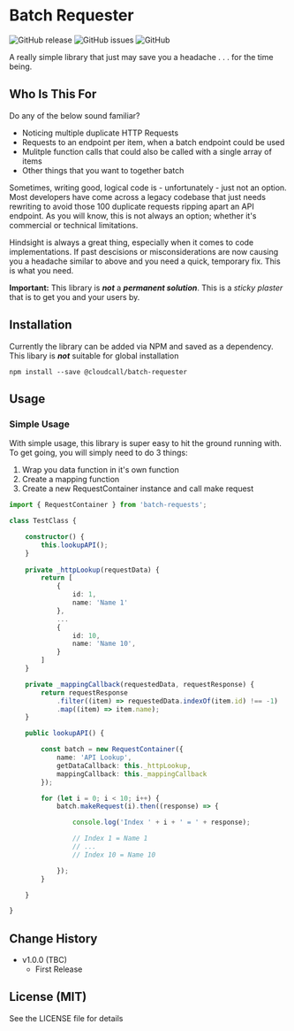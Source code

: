 # Batch Requester
![GitHub release](https://img.shields.io/github/release/cloudcalldev/batch-requester.svg?style=flat-square)
![GitHub issues](https://img.shields.io/github/issues/cloudcalldev/batch-requester.svg?style=flat-square)
![GitHub](https://img.shields.io/github/license/cloudcalldev/batch-requester.svg?style=flat-square)

A really simple library that just may save you a headache . . . for the time being.

## Who Is This For
Do any of the below sound familiar?

- Noticing multiple duplicate HTTP Requests
- Requests to an endpoint per item, when a batch endpoint could be used
- Mulitple function calls that could also be called with a single array of items
- Other things that you want to together batch

Sometimes, writing good, logical code is - unfortunately - just not an option. Most developers have come across a legacy codebase that just needs rewriting to avoid those 100 duplicate requests ripping apart an API endpoint. As you will know, this is not always an option; whether it's commercial or technical limitations.

Hindsight is always a great thing, especially when it comes to code implementations. If past descisions or misconsiderations are now causing you a headache similar to above and you need a quick, temporary fix. This is what you need.

**Important:** This library is ***not*** a ***permanent solution***. This is a *sticky plaster* that is to get you and your users by.

## Installation
Currently the library can be added via NPM and saved as a dependency. This libary is ***not*** suitable for global installation

```
npm install --save @cloudcall/batch-requester
```

## Usage

### Simple Usage

With simple usage, this library is super easy to hit the ground running with. To get going, you will simply need to do 3 things:

1. Wrap you data function in it's own function
2. Create a mapping function
3. Create a new RequestContainer instance and call make request


```typescript
import { RequestContainer } from 'batch-requests';

class TestClass {

    constructor() {
        this.lookupAPI();
    }
    
    private _httpLookup(requestData) {
        return [
            {
                id: 1, 
                name: 'Name 1'
            }, 
            ...
            {
                id: 10,
                name: 'Name 10',
            }
        ]
    }

    private _mappingCallback(requestedData, requestResponse) {
        return requestResponse
            .filter((item) => requestedData.indexOf(item.id) !== -1)
            .map((item) => item.name);
    }

    public lookupAPI() {

        const batch = new RequestContainer({
            name: 'API Lookup',
            getDataCallback: this._httpLookup,
            mappingCallback: this._mappingCallback
        });

        for (let i = 0; i < 10; i++) {
            batch.makeRequest(i).then((response) => {

                console.log('Index ' + i + ' = ' + response);

                // Index 1 = Name 1
                // ...
                // Index 10 = Name 10

            });
        }

    }

}
```

## Change History
- v1.0.0 (TBC)
    - First Release

## License (MIT)
See the LICENSE file for details